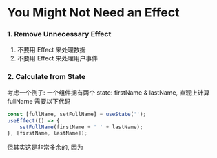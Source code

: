 # You Might Not Need an Effect

### 1. Remove Unnecessary Effect

1. 不要用 Effect 来处理数据
2. 不要用 Effect 来处理用户事件

### 2. Calculate from State

考虑一个例子: 一个组件拥有两个 state: firstName & lastName, 直观上计算 fullName 需要以下代码
```js
const [fullName, setFullName] = useState('');
useEffect(() => {
    setFullName(firstName + ' ' + lastName);
}, [firstName, lastName]);
```
但其实这是非常多余的, 因为
